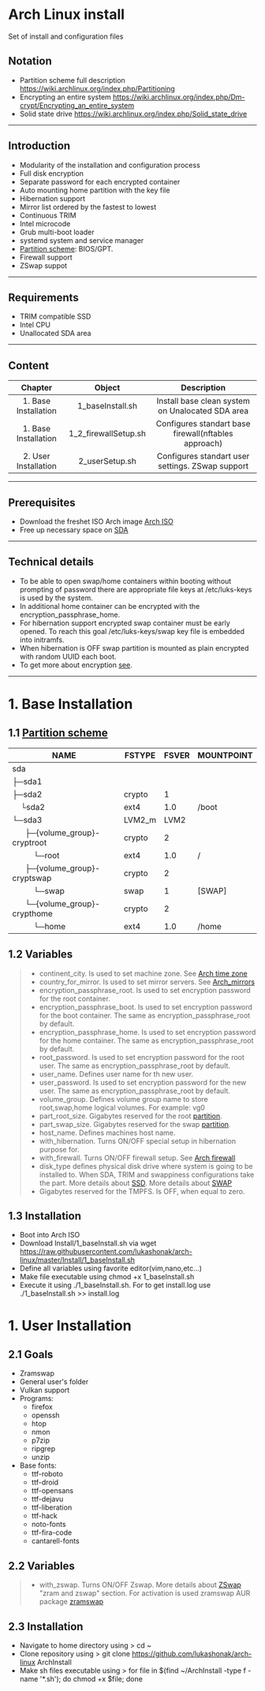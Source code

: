 # Arch Linux install
Set of install and configuration files

## Notation
- Partition scheme full description https://wiki.archlinux.org/index.php/Partitioning
- Encrypting an entire system https://wiki.archlinux.org/index.php/Dm-crypt/Encrypting_an_entire_system
- Solid state drive https://wiki.archlinux.org/index.php/Solid_state_drive
---
## Introduction
- Modularity of the installation and configuration process
- Full disk encryption
- Separate password for each encrypted container
- Auto mounting home partition with the key file
- Hibernation support
- Mirror list ordered by the fastest to lowest
- Continuous TRIM
- Intel microcode
- Grub multi-boot loader
- systemd system and service manager
- [Partition scheme](#Notation): BIOS/GPT.
- Firewall support
- ZSwap suppot
---
## Requirements
- TRIM compatible SSD
- Intel CPU
- Unallocated SDA area
---
## Content
Chapter|      Object|       Description|
|:---:|:---:|:---:|
| 1. Base Installation|   1_baseInstall.sh|Install base clean system on Unalocated SDA area|
| 1. Base Installation|   1_2_firewallSetup.sh|Configures standart base firewall(nftables approach)|
| 2. User Installation|   2_userSetup.sh|Configures standart user settings. ZSwap support|
---
## Prerequisites
- Download the freshet ISO Arch image [Arch ISO](https://www.archlinux.org/download/)
- Free up necessary space on [SDA](#Notation)
---
## Technical details
- To be able to open swap/home containers within booting without prompting of password there are appropriate file keys at /etc/luks-keys is used by the system.
- In additional home container can be encrypted with the encryption_passphrase_home.
- For hibernation support encrypted swap container must be early opened. To reach this goal /etc/luks-keys/swap key file is embedded into initramfs.
- When hibernation is OFF swap partition is mounted as plain encrypted with random UUID each boot.
- To get more about encryption [see](#Notation).
---
# 1. Base Installation
  ## 1.1 [Partition scheme](#Notation)
  |NAME|FSTYPE|FSVER|MOUNTPOINT|
  | --- | --- | --- | --- |
  |sda|||
  ├─sda1|||
  ├─sda2|crypto|1|
  &nbsp;&nbsp;&nbsp;&nbsp;└sda2|ext4|1.0|/boot
  └─sda3|LVM2_m|LVM2|
   &nbsp;&nbsp;&nbsp;&nbsp;&nbsp;&nbsp;├─{volume_group}-cryptroot|crypto|2|
   &nbsp;&nbsp;&nbsp;&nbsp;&nbsp;&nbsp;&nbsp;&nbsp;&nbsp;&nbsp;└─root|ext4|1.0|/|
   &nbsp;&nbsp;&nbsp;&nbsp;&nbsp;&nbsp;├─{volume_group}-cryptswap|crypto|2|
   &nbsp;&nbsp;&nbsp;&nbsp;&nbsp;&nbsp;&nbsp;&nbsp;&nbsp;&nbsp;└─swap|swap|1|\[SWAP\]|
   &nbsp;&nbsp;&nbsp;&nbsp;&nbsp;&nbsp;└─{volume_group}-crypthome|crypto|2|
   &nbsp;&nbsp;&nbsp;&nbsp;&nbsp;&nbsp;&nbsp;&nbsp;&nbsp;&nbsp;└─home|ext4|1.0|/home|
   ## 1.2 Variables
   > - continent_city. Is used to set machine zone. See [Arch time zone](https://wiki.archlinux.org/index.php/System_time#Time_zone)
   > - country_for_mirror. Is used to set mirror servers. See [Arch_mirrors](https://wiki.archlinux.org/index.php/Mirrors)
   > - encryption_passphrase_root. Is used to set encryption password for the root container.
   > - encryption_passphrase_boot. Is used to set encryption password for the boot container. The same as encryption_passphrase_root by default.
   > - encryption_passphrase_home. Is used to set encryption password for the home container. The same as encryption_passphrase_root by default.
   > - root_password. Is used to set encryption password for the root user. The same as encryption_passphrase_root by default.
   > - user_name. Defines user name for th new user.
   > - user_password. Is used to set encryption password for the new user. The same as encryption_passphrase_root by default.
   > - volume_group. Defines volume group name to store root,swap,home logical volumes. For example: vg0
   > - part_root_size. Gigabytes reserved for the root [partition](#Notation).
   > - part_swap_size. Gigabytes reserved for the swap [partition](#Notation).
   > - host_name. Defines machines host name.
   > - with_hibernation. Turns ON/OFF special setup in hibernation purpose for.
   > - with_firewall. Turns ON/OFF firewall setup. See [Arch firewall](https://wiki.archlinux.org/index.php/Category:Firewalls)   
   > - disk_type defines physical disk drive where system is going to be installed to. When SDA, TRIM and swappiness configurations take the part. More details about [SSD](#Notation). More details about [SWAP](https://wiki.archlinux.org/index.php/swap)
   > - Gigabytes reserved for the TMPFS. Is OFF, when equal to zero.
   ## 1.3 Installation
   - Boot into Arch ISO
   - Download Install/1_baseInstall.sh via wget https://raw.githubusercontent.com/lukashonak/arch-linux/master/Install/1_baseInstall.sh
   - Define all variables using favorite editor(vim,nano,etc...)
   - Make file executable using chmod +x 1_baseInstall.sh
   - Execute it using ./1_baseInstall.sh. For to get install.log use ./1_baseInstall.sh >> install.log
# 1. User Installation
  ## 2.1 Goals
  - Zramswap
  - General user's folder
  - Vulkan support
  - Programs:
    - firefox
    - openssh
    - htop
    - nmon
    - p7zip
    - ripgrep
    - unzip
  - Base fonts:
    - ttf-roboto
    - ttf-droid
    - ttf-opensans
    - ttf-dejavu
    - ttf-liberation
    - ttf-hack
    - noto-fonts
    - ttf-fira-code
    - cantarell-fonts
  ## 2.2 Variables
  > - with_zswap. Turns ON/OFF Zswap. More details about [ZSwap](https://wiki.archlinux.org/index.php/Improving_performance#Choosing_and_tuning_your_filesystem) "zram and zswap" section. For activation is used zramswap AUR package [zramswap](https://aur.archlinux.org/packages/zramswap/)
  ## 2.3 Installation
  - Navigate to home directory using > cd ~
  - Clone repository using > git clone https://github.com/lukashonak/arch-linux ArchInstall
  - Make sh files executable using > for file in $(find ~/ArchInstall -type f -name '*.sh'); do chmod +x $file; done
